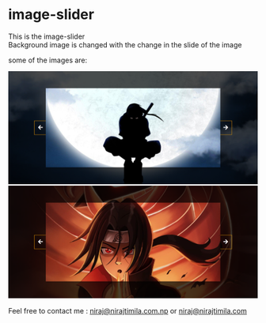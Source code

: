 # image-slider

This is the image-slider <br>
Background image is changed with the change in the slide of the image

some of the images are: 

<img src="img/github/sc.png">
<img src="img/github/sc1.png"> <br>

Feel free to contact me : niraj@nirajtimila.com.np or niraj@nirajtimila.com

